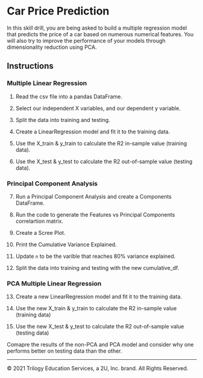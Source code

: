 # Car Price Prediction

In this skill drill, you are being asked to build a multiple regression model that predicts the price of a car based on numerous numerical features. You will also try to improve the performance of your models through dimensionality reduction using PCA.

## Instructions

### Multiple Linear Regression

1. Read the csv file into a pandas DataFrame.

2. Select our independent X variables, and our dependent y variable.

3. Split the data into training and testing.

4. Create a LinearRegression model and fit it to the training data.

5. Use the X_train & y_train to calculate the R2 in-sample value (training data).

6. Use the X_test & y_test to calculate the R2 out-of-sample value (testing data).

### Principal Component Analysis

7. Run a Principal Component Analysis and create a Components DataFrame.

8. Run the code to generate the Features vs Principal Components correlartion matrix.

9. Create a Scree Plot.

10. Print the Cumulative Variance Explained.

11. Update `n` to be the varible that reaches 80% variance explained.

12. Split the data into training and testing with the new cumulative_df.

### PCA Multiple Linear Regression

13. Create a new LinearRegression model and fit it to the training data.

14. Use the new X_train & y_train to calculate the R2 in-sample value (training data)

15. Use the new X_test & y_test to calculate the R2 out-of-sample value (testing data)

Comapre the results of the non-PCA and PCA model and consider why one performs better on testing data than the other. 

---

© 2021 Trilogy Education Services, a 2U, Inc. brand. All Rights Reserved.
